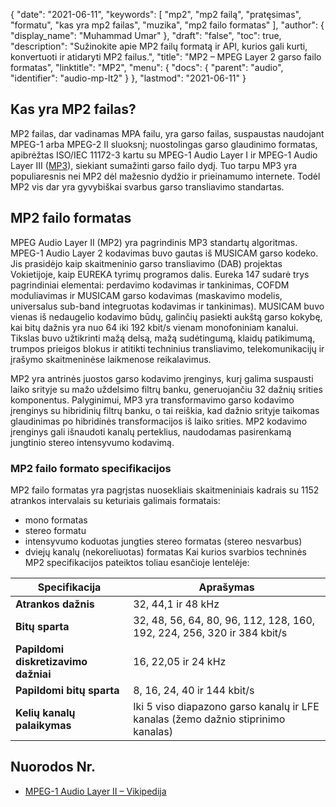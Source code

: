 {
  "date": "2021-06-11",
  "keywords": [
"mp2",
"mp2 failą",
"pratęsimas",
"formatu",
"kas yra mp2 failas",
"muzika",
"mp2 failo formatas"
],
  "author": {
    "display_name": "Muhammad Umar"
},
  "draft": "false",
  "toc": true,
  "description": "Sužinokite apie MP2 failų formatą ir API, kurios gali kurti, konvertuoti ir atidaryti MP2 failus.",
  "title": "MP2 – MPEG Layer 2 garso failo formatas",
  "linktitle": "MP2",
  "menu": {
    "docs": {
      "parent": "audio",
      "identifier": "audio-mp-lt2"
}
},
  "lastmod": "2021-06-11"
}

## Kas yra MP2 failas?

MP2 failas, dar vadinamas MPA failu, yra garso failas, suspaustas naudojant MPEG-1 arba MPEG-2 II sluoksnį; nuostolingas garso glaudinimo formatas, apibrėžtas ISO/IEC 11172-3 kartu su MPEG-1 Audio Layer I ir MPEG-1 Audio Layer III ([MP3](/audio/mp3/)), siekiant sumažinti garso failo dydį. Tuo tarpu MP3 yra populiaresnis nei MP2 dėl mažesnio dydžio ir prieinamumo internete. Todėl MP2 vis dar yra gyvybiškai svarbus garso transliavimo standartas.

## MP2 failo formatas

MPEG Audio Layer II (MP2) yra pagrindinis MP3 standartų algoritmas. MPEG-1 Audio Layer 2 kodavimas buvo gautas iš MUSICAM garso kodeko. Jis prasidėjo kaip skaitmeninio garso transliavimo (DAB) projektas Vokietijoje, kaip EUREKA tyrimų programos dalis. Eureka 147 sudarė trys pagrindiniai elementai: perdavimo kodavimas ir tankinimas, COFDM moduliavimas ir MUSICAM garso kodavimas (maskavimo modelis, universalus sub-band integruotas kodavimas ir tankinimas). MUSICAM buvo vienas iš nedaugelio kodavimo būdų, galinčių pasiekti aukštą garso kokybę, kai bitų dažnis yra nuo 64 iki 192 kbit/s vienam monofoniniam kanalui. Tikslas buvo užtikrinti mažą delsą, mažą sudėtingumą, klaidų patikimumą, trumpos prieigos blokus ir atitikti techninius transliavimo, telekomunikacijų ir įrašymo skaitmeninėse laikmenose reikalavimus.

MP2 yra antrinės juostos garso kodavimo įrenginys, kurį galima suspausti laiko srityje su mažo uždelsimo filtrų banku, generuojančiu 32 dažnių srities komponentus. Palyginimui, MP3 yra transformavimo garso kodavimo įrenginys su hibridinių filtrų banku, o tai reiškia, kad dažnio srityje taikomas glaudinimas po hibridinės transformacijos iš laiko srities. MP2 kodavimo įrenginys gali išnaudoti kanalų perteklius, naudodamas pasirenkamą jungtinio stereo intensyvumo kodavimą.

### MP2 failo formato specifikacijos

MP2 failo formatas yra pagrįstas nuosekliais skaitmeniniais kadrais su 1152 atrankos intervalais su keturiais galimais formatais:

- mono formatas
- stereo formatu
- intensyvumo koduotas jungties stereo formatas (stereo nesvarbus)
- dviejų kanalų (nekoreliuotas) formatas
Kai kurios svarbios techninės MP2 specifikacijos pateiktos toliau esančioje lentelėje:

|Specifikacija| Aprašymas|
---|---|
|**Atrankos dažnis**| 32, 44,1 ir 48 kHz|
|**Bitų sparta**|32, 48, 56, 64, 80, 96, 112, 128, 160, 192, 224, 256, 320 ir 384 kbit/s|
|**Papildomi diskretizavimo dažniai**|16, 22,05 ir 24 kHz|
|**Papildomi bitų sparta**|8, 16, 24, 40 ir 144 kbit/s|
|**Kelių kanalų palaikymas**|Iki 5 viso diapazono garso kanalų ir LFE kanalas (žemo dažnio stiprinimo kanalas)|

## Nuorodos Nr.

* [MPEG-1 Audio Layer II – Vikipedija](https://en.wikipedia.org/wiki/MPEG-1_Audio_Layer_II)


